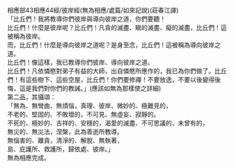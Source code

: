 相應部43相應44經/彼岸經(無為相應/處篇/如來記說)(莊春江譯)  
「比丘們！我將教導你們彼岸與導向彼岸之道，你們要聽！  
比丘們！什麼是彼岸呢？比丘們！凡貪的滅盡、瞋的滅盡、癡的滅盡，比丘們！這被稱為彼岸。  
而，比丘們！什麼是導向彼岸之道呢？是身至念，比丘們！這被稱為導向彼岸之道。  
比丘們！像這樣，我已教導你們彼岸、導向彼岸之道。  
比丘們！凡依憐愍對弟子有益的大師，出自憐愍所應作的，我已為你們做了。比丘們！有這些樹下、這些空屋，比丘們！你們要修禪！不要放逸，不要以後變得後悔，這是我們對你們的教誡。」(應該如無為那樣使之詳細)  
第二品，其攝頌：  
「無為、無彎曲、無煩惱，真理、彼岸、微妙的、極難見的，  
不老的、堅固的、不敗壞的，不可見、無虛妄、寂靜的。  
不死的、極妙的、吉祥的、安穩的，渴愛的滅盡、不可思議的、未曾有的，  
無災的、無災法，涅槃，此為善逝所教導。  
無惱害的、離貪，清淨的、解脫、無執著，  
島、庇護所、救護所，歸依處、彼岸。」  
無為相應完成。  
  
  
